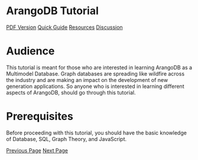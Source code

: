 # ArangoDB Tutorial
[PDF Version](../arangodb/arangodb_pdf_version.md)
[Quick Guide](../arangodb/arangodb_quick_guide.md)
[Resources](../arangodb/arangodb_useful_resources.md)
[Discussion](../arangodb/arangodb_discussion.md)

# Audience
This tutorial is meant for those who are interested in learning ArangoDB as a Multimodel Database. Graph databases are spreading like wildfire across the industry and are making an impact on the development of new generation applications. So anyone who is interested in learning different aspects of ArangoDB, should go through this tutorial.

# Prerequisites
Before proceeding with this tutorial, you should have the basic knowledge of Database, SQL, Graph Theory, and JavaScript.


[Previous Page](../arangodb/index.md) [Next Page](../arangodb/arangodb_multimodel_first_database.md) 
